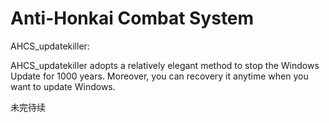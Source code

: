 # Anti-Honkai Combat System

AHCS_updatekiller:

AHCS_updatekiller adopts a relatively elegant method to stop the Windows Update for 1000 years. Moreover, you can recovery it anytime when you want to update Windows.

未完待续
